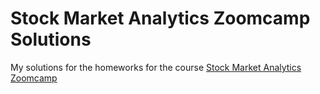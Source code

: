 # Stock Market Analytics Zoomcamp Solutions

My solutions for the homeworks for the course 
[Stock Market Analytics Zoomcamp](https://github.com/DataTalksClub/stock-markets-analytics-zoomcamp)
